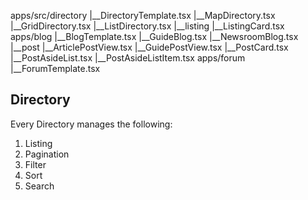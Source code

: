 apps/src/directory
	|__DirectoryTemplate.tsx
	|__MapDirectory.tsx
	|__GridDirectory.tsx
	|__ListDirectory.tsx
	|__listing
		|__ListingCard.tsx
apps/blog
	|__BlogTemplate.tsx
	|__GuideBlog.tsx
	|__NewsroomBlog.tsx
	|__post
		|__ArticlePostView.tsx
		|__GuidePostView.tsx
		|__PostCard.tsx
		|__PostAsideList.tsx
		|__PostAsideListItem.tsx
apps/forum
	|__ForumTemplate.tsx


## Directory
Every Directory manages the following:
1. Listing
2. Pagination
3. Filter
4. Sort
5. Search
